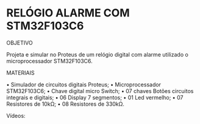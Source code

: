 # RELÓGIO ALARME COM STM32F103C6

OBJETIVO

Projeta e simular no Proteus de um relógio digital com alarme utilizado o microprocessador STM32F103C6.

 MATERIAIS

•	Simulador de circuitos digitais Proteus;
•	Microprocessador STM32F103C6;
•	Chave digital micro Switch;
•	07 chaves Botões circuitos integrais e digitais;
•	06 Display 7 segmentos;
•	01 Led vermelho;
•	07 Resistores de 10kΩ;
•	08 Resistores de 330kΩ.

Vídeos:


